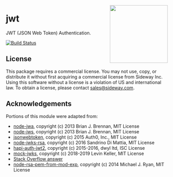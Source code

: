 <a href="http://hapijs.com"><img src="https://raw.githubusercontent.com/hapijs/assets/master/images/family.png" width="180px" align="right" /></a>

# jwt

JWT (JSON Web Token) Authentication.

[![Build Status](https://travis-ci.org/hapijs/jwt.svg?branch=master)](https://travis-ci.org/hapijs/jwt)

## License

This package requires a commercial license. You may not use, copy, or distribute it without first
acquiring a commercial license from Sideway Inc. Using this software without a license is a
violation of US and international law. To obtain a license, please contact [sales@sideway.com](mailto:sales@sideway.com).

## Acknowledgements

Portions of this module were adapted from:

- [node-jwa](https://github.com/brianloveswords/node-jwa), copyright (c) 2013 Brian J. Brennan, MIT License
- [node-jws](https://github.com/brianloveswords/node-jws), copyright (c) 2013 Brian J. Brennan, MIT License
- [jsonwebtoken](https://github.com/auth0/node-jsonwebtoken), copyright (c) 2015 Auth0, Inc., MIT License
- [node-jwks-rsa](https://github.com/auth0/node-jwks-rsa), copyright (c) 2016 Sandrino Di Mattia, MIT License
- [hapi-auth-jwt2](https://github.com/dwyl/hapi-auth-jwt2), copyright (c) 2015-2016, dwyl ltd, ISC License
- [mock-jwks](https://github.com/Levino/mock-jwks), copyright (c) 2018-2019 Levin Keller, MIT License
- [Stack Overflow answer](http://stackoverflow.com/questions/18835132/xml-to-pem-in-node-js)
- [node-rsa-pem-from-mod-exp](https://github.com/tracker1/node-rsa-pem-from-mod-exp), copyright (c) 2014 Michael J. Ryan, MIT License
